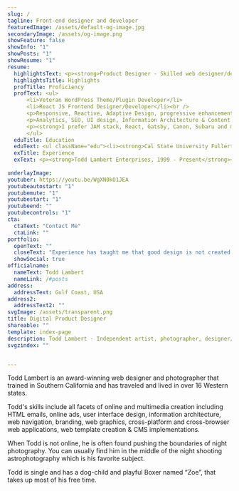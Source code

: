 ```yaml
---
slug: /
tagline: Front-end designer and developer
featuredImage: /assets/default-og-image.jpg
secondaryImage: /assets/og-image.png
showFeature: false
showInfo: "1"
showPosts: "1"
showResume: "1"
resume:
  highlightsText: <p><strong>Product Designer - Skilled web designer/developer with 21 years of professional experience.</strong></p><p>Successful product designer able to integrate both technical and creative skills to create cross-browser and cross-platform solutions with modern web architecture and navigation systems.</p><p>Proven record of completing bold, clean, and effective designs with consistent performance ahead of schedule and under budget.</p><p>Industry experience including semiconductor, hospitality, entertainment, health, publishing, finance, insurance, construction, computer software, and direct marketing.</p>
  highlightsTitle: Highlights
  profTitle: Proficiency
  profText: <ul>
      <li>Veteran WordPress Theme/Plugin Developer</li>
      <li>React JS Frontend Designer/Developer</li><br />
      <p>Responsive, Reactive, Adaptive Design, progressive enhancement, PWA development, object oriented CSS animation.</p>
      <p>Analytics, SEO, UI design, Information Architecture & Content Management System integrations. Photo and Video production.</p>
      <p><strong>I prefer JAM stack, React, Gatsby, Canon, Subaru and my Mac.</strong></p>
      </ul>
  eduTitle: Education
  eduText: <ul className="edu"><li><strong>Cal State University Fullerton</strong><br>Web Design and Development - Degree</li><li><strong>Coastline Community College</     strong><br>Quality Assurance - Degree</li><li><strong>Golden West College</strong><br>Business Management - Degree</li><li><strong>Huntington Beach High School</strong><br>High School General Courses - Diploma</li></ul>
  exTitle: Experience
  exText: <p><strong>Todd Lambert Enterprises, 1999 - Present</strong><br><em>Sole Proprietor / Photographer</em></p><p>Conducted all facets of web development business including meeting with clients, selling web services, and developing methods for improved customer support. <br> I also like to travel all over the country and photograph spooky and abandoned places at night. <br>View @ TwilightScapes.com</a></p><p><strong>Primal Health, 2013 - 2014</strong><br><em>Creative Director / Associate Developer</em></p><p>Responsible for all graphic components and direct marketing efforts. Worked with various departments to advance reach through social marketing, engineering and analytics. Also performed SEO and conducted extensive AB testing.</p><p><strong>Texas Instruments, 2010 - 2013</strong><br><em>Style Architect / Front End Developer / Senior UI Designer</em></p><p>Worked on all aspects of TIs website, from new ad campaigns and interactive widgets to the core infrastructure including a new re-design and replacement of site navigation site-wide. Championed responsive design techniques and other modern architecture for use on corporate site. Utilized Jquery animation for replacing all of TIs legacy Flash files.</p><p><strong>AGJ Systems &amp; Networks, 2008 - 2010 </strong><br><em>Web Director / Lead Developer / Senior Designer</em></p><p>Solely responsible for all design and development aspects of web department. Interacted with customers and other departments to integrate designs into modern websites catered to customer needs.</p><p><strong>TeleVox Software, 2004 - 2007</strong><br><em>Director of Web Development</em></p><p>Responsible for site architecture, design, graphics, programming, copywriting/editing, project management of all TeleVox websites and online marketing campaigns. Supervised 25 designers and developers.</p></div>
    
underlayImage: 
youtuber: https://youtu.be/WgXN0kO1JEA
youtubeautostart: "1"
youtubemute: "1"
youtubestart: "1"
youtubeend: ""
youtubecontrols: "1"
cta:
  ctaText: "Contact Me"
  ctaLink: ""
portfolio:
  openText: ""
  closeText: "Experience has taught me that good design is not created on a spur of the moment, nor does it come naturally. Good design is a thorough and interative process with site visitors in mind foremost. Good design is identifying a problem for those visitors and removing that problem."
  showSocial: true
officialname:
  nameText: Todd Lambert
  nameLink: /#posts
address:
  addressText: Gulf Coast, USA
address2:
  addressText2: ""
svgImage: /assets/transparent.png
title: Digital Product Designer
shareable: ""
template: index-page
description: Todd Lambert - Independent artist, photographer, designer/developer
svgzindex: ""


---
```



<div style=""><p>Todd Lambert is an award-winning web designer and photographer that trained in Southern California and has traveled and lived in over 16 Western states.</p><p>Todd's skills include all facets of online and multimedia creation including HTML emails, online ads, user interface design, information architecture, web navigation, branding, web graphics, cross-platform and cross-browser web applications, web template creation &amp; CMS implementations.</p><p>When Todd is not online, he is often found pushing the boundaries of night photography. You can usually find him in the middle of the night shooting astrophotography which is his favorite subject.</p><p>Todd is single and has a dog-child and playful Boxer named “Zoe”, that takes up most of his free time.</p></div>

<!-- <blockquote style=" text-align: left; border-radius: 12px;font-size: clamp(1.5rem, 1.4vw, 2.8rem); "><div style="padding: 2rem 10% 0px;">A plain text resume, also known as an ASCII resume, is a resume written in a plain text file format (.txt). This means it has no special formatting like colors, special lines or multiple columns.</div><div class="logofirst" style="text-align: right; margin: 2rem 30% 0px 0px; filter: none;"></div></blockquote> -->

<!-- /assets/samples/blue-edges.png -->

<!-- https://youtu.be/2_Noj7lS-tM -->